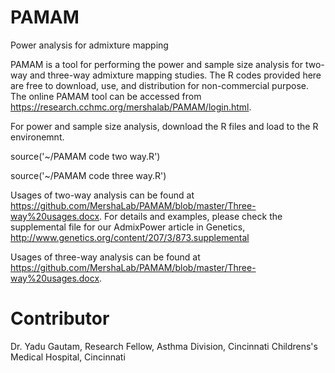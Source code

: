# PAMAM
Power analysis for admixture mapping

PAMAM is a tool for performing the power and sample size analysis for two-way and three-way admixture mapping studies.
The R codes provided here are free to download, use, and distribution for non-commercial purpose. The online PAMAM tool can be accessed from https://research.cchmc.org/mershalab/PAMAM/login.html.

For power and sample size analysis, download the R files and load to the R environemnt.

source('~/PAMAM code two way.R')

source('~/PAMAM code three way.R')

Usages of two-way analysis can be found at https://github.com/MershaLab/PAMAM/blob/master/Three-way%20usages.docx. For details and examples, please check the supplemental file for our AdmixPower article in Genetics, http://www.genetics.org/content/207/3/873.supplemental 

Usages of three-way analysis can be found at https://github.com/MershaLab/PAMAM/blob/master/Three-way%20usages.docx.

# Contributor
Dr. Yadu Gautam, Research Fellow, Asthma Division, Cincinnati Childrens's Medical Hospital, Cincinnati


